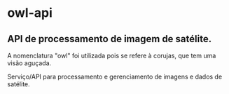 # owl-api

## API de processamento de imagem de satélite.

A nomenclatura "owl" foi utilizada pois se refere à corujas, que tem uma visão aguçada.

Serviço/API para processamento e gerenciamento de imagens e dados de satélite.
